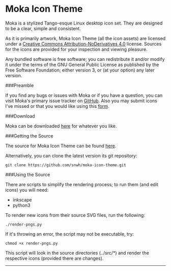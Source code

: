 Moka Icon Theme
===============

Moka is a stylized Tango-esque Linux desktop icon set. They are designed to be a clear, simple and consistent.

As it is primarily artwork, Moka Icon Theme (all the icon assets) are licensed under a [Creative Commons Attribution-NoDerivatives 4.0](http://creativecommons.org/licenses/by-nd/4.0/legalcode) license. Sources for the icons are provided for your inspection and viewing pleasure. 

Any bundled software is free software; you can redistribute it and/or modify it under the terms of the GNU General Public License as published by the Free Software Foundation; either version 3, or (at your option) any later version.

###Preamble

If you find any bugs or issues with Moka or if you have a question, you can visit Moka's primary issue tracker on [GitHub](https://github.com/snwh/moka-icon-theme/issues). Also you may submit icons I've missed or that you would like using this [form](http://goo.gl/39uPJU).

###Download

Moka can be downloaded [here](http://www.mokaproject.com/moka-icon-theme/#download) for whatever you like.

###Getting the Source

The source for Moka Icon Theme can be found [here](https://github.com/snwh/moka-icon-theme).

Alternatively, you can clone the latest version its git repository:

    git clone https://github.com/snwh/moka-icon-theme.git

###Using the Source

There are scripts to simplify the rendering process; to run them (and edit icons) you will need:

 * inkscape
 * python3

To render new icons from their source SVG files, run the following:

    ./render-pngs.py

If it's throwing an error, the script may not be executable, try:
	
	chmod +x render-pngs.py

This script will look in the source directories (../src/*) and render the respective icons (provided there are changes).

-----------